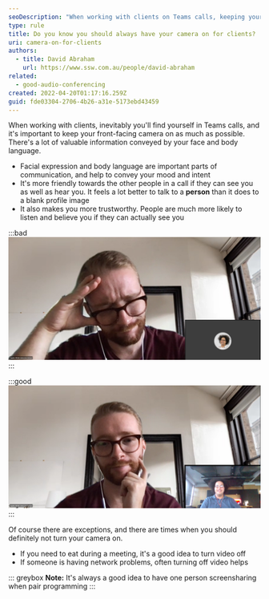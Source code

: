 ```yaml
---
seoDescription: "When working with clients on Teams calls, keeping your camera on conveys valuable information and builds trust through facial expressions and body language."
type: rule
title: Do you know you should always have your camera on for clients?
uri: camera-on-for-clients
authors:
  - title: David Abraham
    url: https://www.ssw.com.au/people/david-abraham
related:
  - good-audio-conferencing
created: 2022-04-20T01:17:16.259Z
guid: fde03304-2706-4b26-a31e-5173ebd43459
---
```

When working with clients, inevitably you'll find yourself in Teams calls, and it's important to keep your front-facing camera on as much as possible. There's a lot of valuable information conveyed by your face and body language.

* Facial expression and body language are important parts of communication, and help to convey your mood and intent
* It's more friendly towards the other people in a call if they can see you as well as hear you. It feels a lot better to talk to a **person** than it does to a blank profile image
* It also makes you more trustworthy. People are much more likely to listen and believe you if they can actually see you

:::bad
![Figure: Bad example - The client feels like they are talking to a blank screen. Even with a profile picture, it feels impersonal](untitled2.png)
:::

:::good
![Figure: Good example - The client can see your face, and the call feels much more relaxed and personal](untitled.png)
:::

Of course there are exceptions, and there are times when you should definitely not turn your camera on.

* If you need to eat during a meeting, it's a good idea to turn video off
* If someone is having network problems, often turning off video helps

::: greybox
**Note:** It's always a good idea to have one person screensharing when pair programming
:::
